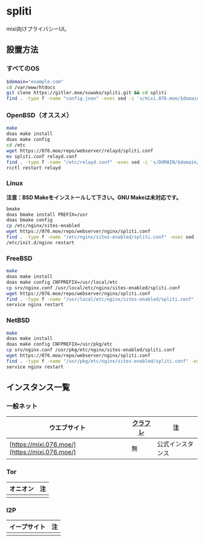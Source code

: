 # spliti

mixi向けプライバシーUI。

## 設置方法

### すべてのOS

```sh
$domain="example.com"
cd /var/www/htdocs
git clone https://gitler.moe/suwako/spliti.git && cd spliti
find . -type f -name "config.json" -exec sed -i 's/mixi.076.moe/$domain/g'
```

### OpenBSD（オススメ）

```sh
make
doas make install
doas make config
cd /etc
wget https://076.moe/repo/webserver/relayd/spliti.conf
mv spliti.conf relayd.conf
find . -type f -name "/etc/relayd.conf" -exec sed -i 's/DOMAIN/$domain/g'
rcctl restart relayd
```

### Linux

**注意：BSD Makeをインストールして下さい。GNU Makeは未対応です。**

```sh
bmake
doas bmake install PREFIX=/usr
doas bmake config
cp /etc/nginx/sites-enabled
wget https://076.moe/repo/webserver/nginx/spliti.conf
find . -type f -name "/etc/nginx/sites-enabled/spliti.conf" -exec sed -i 's/DOMAIN/$domain/g'
/etc/init.d/nginx restart
```

### FreeBSD

```sh
make
doas make install
doas make config CNFPREFIX=/usr/local/etc
cp srv/nginx.conf /usr/local/etc/nginx/sites-enabled/spliti.conf
wget https://076.moe/repo/webserver/nginx/spliti.conf
find . -type f -name "/usr/local/etc/nginx/sites-enabled/spliti.conf" -exec sed -i 's/DOMAIN/$domain/g'
service nginx restart
```

### NetBSD

```sh
make
doas make install
doas make config CNFPREFIX=/usr/pkg/etc
cp srv/nginx.conf /usr/pkg/etc/nginx/sites-enabled/spliti.conf
wget https://076.moe/repo/webserver/nginx/spliti.conf
find . -type f -name "/usr/pkg/etc/nginx/sites-enabled/spliti.conf" -exec sed -i 's/DOMAIN/$domain/g'
service nginx restart
```

## インスタンス一覧

### 一般ネット

| ウエブサイト | [クラフレ](http://jezf25zgvxlsvuzdzm6fg2hoetmruhy4uxnolyw46tuh4jugcwc7byqd.onion/Cloudflare%E3%82%92%E4%BD%BF%E3%82%8F%E3%81%AA%E3%81%84%E7%90%86%E7%94%B1%EF%BC%88%E3%83%AA%E3%83%81%E3%83%A3%E3%83%BC%E3%83%89%E3%83%BB%E3%82%B9%E3%83%88%E3%83%BC%E3%83%AB%E3%83%9E%E3%83%B3%EF%BC%89) | 注 |
| -- | -- | -- |
| [https://mixi.076.moe/](https://mixi.076.moe/) | 無 | 公式インスタンス |

### Tor

| オニオン | 注 |
| -- | -- |
| | |

### I2P

| イープサイト | 注 |
| -- | -- |
| | |
